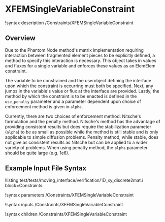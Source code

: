 # XFEMSingleVariableConstraint

!syntax description /Constraints/XFEMSingleVariableConstraint

## Overview

Due to the Phantom Node method's matrix implementation requiring interaction between fragmented
element pieces to be explicitly defined, a method to specify this interaction is necessary. This
object takes in values and fluxes for a single variable and enforces these values as an ElemElem
constraint.

The variable to be constrained and the userobject defining the interface upon which the constraint
is occurring must both be specified. Next, any jumps in the variable's value or flux at the
interface are provided. Lastly, the method by which the constraint is to be enacted is defined in
the `use_penalty` parameter and a parameter dependent upon choice of enforcement method is given in
`alpha`.

Currently, there are two choices of enforcement method: Nitsche's formulation and the penalty
method. Nitsche's method has the advantage of providing consistent results but does require the
stabilization parameter (`alpha`) to be as small as possible while the method is still stable and
is only applicable to simple diffusion problems. Penalty method, while stable, does not give as
consistent results as Nitsche but can be applied to a wider variety of problems. When using penalty
method, the `alpha` parameter should be quite large (e.g. 1e6).

## Example Input File Syntax

!listing test/tests/moving_interface/verification/1D_xy_discrete2mat.i block=Constraints

!syntax parameters /Constraints/XFEMSingleVariableConstraint

!syntax inputs /Constraints/XFEMSingleVariableConstraint

!syntax children /Constraints/XFEMSingleVariableConstraint
